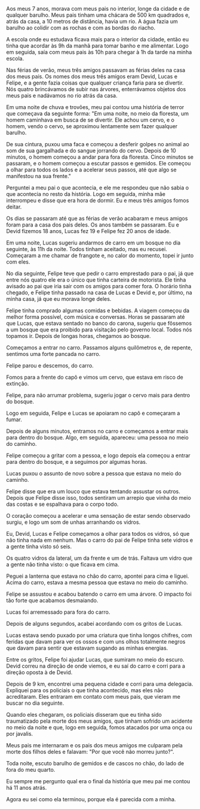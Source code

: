Aos meus 7 anos, morava com meus pais no interior, longe da cidade e de qualquer barulho. Meus pais tinham uma chácara de 500 km quadrados e, atrás da casa, a 10 metros de distância, havia um rio. A água fazia um barulho ao colidir com as rochas e com as bordas do riacho.

A escola onde eu estudava ficava mais para o interior da cidade, então eu tinha que acordar às 9h da manhã para tomar banho e me alimentar. Logo em seguida, saía com meus pais às 10h para chegar à 1h da tarde na minha escola.

Nas férias de verão, meus três amigos passavam as férias deles na casa dos meus pais. Os nomes dos meus três amigos eram Devid, Lucas e Felipe, e a gente fazia coisas que qualquer criança faria para se divertir. Nós quatro brincávamos de subir nas árvores, enterrávamos objetos dos meus pais e nadávamos no rio atrás da casa.

Em uma noite de chuva e trovões, meu pai contou uma história de terror que começava da seguinte forma: "Em uma noite, no meio da floresta, um homem caminhava em busca de se divertir. Ele achou um cervo, e o homem, vendo o cervo, se aproximou lentamente sem fazer qualquer barulho.

De sua cintura, puxou uma faca e começou a desferir golpes no animal ao som de sua gargalhada e do sangue jorrando do cervo. Depois de 10 minutos, o homem começou a andar para fora da floresta. Cinco minutos se passaram, e o homem começou a escutar passos e gemidos. Ele começou a olhar para todos os lados e a acelerar seus passos, até que algo se manifestou na sua frente."

Perguntei a meu pai o que acontecia, e ele me respondeu que não sabia o que acontecia no resto da história. Logo em seguida, minha mãe interrompeu e disse que era hora de dormir. Eu e meus três amigos fomos deitar.

Os dias se passaram até que as férias de verão acabaram e meus amigos foram para a casa dos pais deles. Os anos também se passaram. Eu e Devid fizemos 18 anos, Lucas fez 19 e Felipe fez 20 anos de idade.

Em uma noite, Lucas sugeriu andarmos de carro em um bosque no dia seguinte, às 11h da noite. Todos tinham aceitado, mas eu recusei. Começaram a me chamar de frangote e, no calor do momento, topei ir junto com eles.

No dia seguinte, Felipe teve que pedir o carro emprestado para o pai, já que entre nós quatro ele era o único que tinha carteira de motorista. Ele tinha avisado ao pai que iria sair com os amigos para comer fora. O horário tinha chegado, e Felipe tinha passado na casa de Lucas e Devid e, por último, na minha casa, já que eu morava longe deles.

Felipe tinha comprado algumas comidas e bebidas. A viagem começou da melhor forma possível, com música e conversas. Horas se passaram até que Lucas, que estava sentado no banco do carona, sugeriu que fôssemos a um bosque que era proibido para visitação pelo governo local. Todos nós topamos ir. Depois de longas horas, chegamos ao bosque.

Começamos a entrar no carro. Passamos alguns quilômetros e, de repente, sentimos uma forte pancada no carro.

Felipe parou e descemos, do carro.

Fomos para a frente do capô e vimos um cervo, que estava em risco de extinção.

Felipe, para não arrumar problema, sugeriu jogar o cervo mais para dentro do bosque.

Logo em seguida, Felipe e Lucas se apoiaram no capô e começaram a fumar.

Depois de alguns minutos, entramos no carro e começamos a entrar mais para dentro do bosque. Algo, em seguida, apareceu: uma pessoa no meio do caminho.

Felipe começou a gritar com a pessoa, e logo depois ela começou a entrar para dentro do bosque, e a seguimos por algumas horas.

Lucas puxou o assunto de novo sobre a pessoa que estava no meio do caminho.

Felipe disse que era um louco que estava tentando assustar os outros. Depois que Felipe disse isso, todos sentiram um arrepio que vinha do meio das costas e se espalhava para o corpo todo.

O coração começou a acelerar e uma sensação de estar sendo observado surgiu, e logo um som de unhas arranhando os vidros.

Eu, Devid, Lucas e Felipe começamos a olhar para todos os vidros, só que não tinha nada em nenhum. Mas o carro do pai de Felipe tinha sete vidros e a gente tinha visto só seis.

Os quatro vidros da lateral, um da frente e um de trás. Faltava um vidro que a gente não tinha visto: o que ficava em cima.

Peguei a lanterna que estava no chão do carro, apontei para cima e liguei. Acima do carro, estava a mesma pessoa que estava no meio do caminho.

Felipe se assustou e acabou batendo o carro em uma árvore. O impacto foi tão forte que acabamos desmaiando.

Lucas foi arremessado para fora do carro.

Depois de alguns segundos, acabei acordando com os gritos de Lucas.

Lucas estava sendo puxado por uma criatura que tinha longos chifres, com feridas que davam para ver os ossos e com uns olhos totalmente negros que davam para sentir que estavam sugando as minhas energias.

Entre os gritos, Felipe foi ajudar Lucas, que sumiram no meio do escuro. Devid correu na direção de onde viemos, e eu saí do carro e corri para a direção oposta à de Devid.

Depois de 9 km, encontrei uma pequena cidade e corri para uma delegacia. Expliquei para os policiais o que tinha acontecido, mas eles não acreditaram. Eles entraram em contato com meus pais, que vieram me buscar no dia seguinte.

Quando eles chegaram, os policiais disseram que eu tinha sido traumatizado pela morte dos meus amigos, que tinham sofrido um acidente no meio da noite e que, logo em seguida, fomos atacados por uma onça ou por javalis.

Meus pais me internaram e os pais dos meus amigos me culparam pela morte dos filhos deles e falavam: "Por que você não morreu junto?".

Toda noite, escuto barulho de gemidos e de cascos no chão, do lado de fora do meu quarto.

Eu sempre me pergunto qual era o final da história que meu pai me contou há 11 anos atrás.

Agora eu sei como ela terminou, porque ela é parecida com a minha.